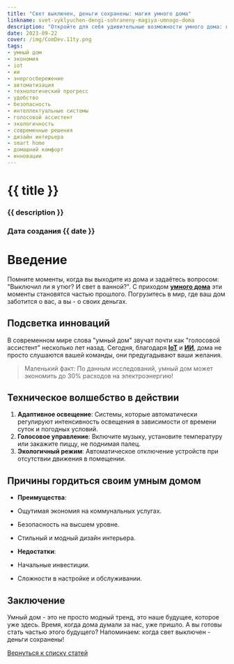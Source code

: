 ```yaml
---
title: "Свет выключен, деньги сохранены: магия умного дома"
linkname: svet-vyklyuchen-dengi-sohraneny-magiya-umnogo-doma
description: "Откройте для себя удивительные возможности умного дома: как технологические новшества IoT и ИИ могут оптимизировать вашу повседневную жизнь и укрепить ваш кошелек."
date: 2023-09-22
cover: /img/ComDev.11ty.png
tags: 
- умный дом
- экономия
- iot
- ии
- энергосбережение
- автоматизация
- технологический прогресс
- удобство
- безопасность
- интеллектуальные системы
- голосовой ассистент
- экологичность
- современные решения
- дизайн интерьера
- smart home
- домашний комфорт
- инновации
---
```


# {{ title }}
### {{ description }}
### Дата создания {{ date }}

# Введение

Помните моменты, когда вы выходите из дома и задаётесь вопросом: "Выключил ли я утюг? И свет в ванной?". С приходом **[умного дома](/)** эти моменты становятся частью прошлого. Погрузитесь в мир, где ваш дом заботится о вас, а вы - о своих деньгах.

## Подсветка инноваций

В современном мире слова "умный дом" звучат почти как "голосовой ассистент" несколько лет назад. Сегодня, благодаря **[IoT](/)** и **[ИИ](/)**, дома не просто слушаются вашей команды, они предугадывают ваши желания.

> Маленький факт: По данным исследований, умный дом может экономить до 30% расходов на электроэнергию!

## Техническое волшебство в действии

1. **Адаптивное освещение**: Системы, которые автоматически регулируют интенсивность освещения в зависимости от времени суток и погодных условий.
1. **Голосовое управление**: Включите музыку, установите температуру или закажите пиццу, не поднимая палец.
1. **Экологичный режим**: Автоматическое отключение устройств при отсутствии движения в помещении.

## Причины гордиться своим умным домом

 * **Преимущества**:
  * Ощутимая экономия на коммунальных услугах.
  * Безопасность на высшем уровне.
  * Стильный и модный дизайн интерьера.

 * **Недостатки**:
  * Начальные инвестиции.
  * Сложности в настройке и обслуживании.

## Заключение

Умный дом - это не просто модный тренд, это наше будущее, которое уже здесь. Время, когда дома думали за нас, уже пришло. А вы готовы стать частью этого будущего? Напоминаем: когда свет выключен - деньги сохранены!

[Вернуться к списку статей](/)
